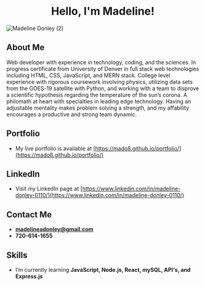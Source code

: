 <h1 align="center">Hello, I'm Madeline!</h1>

![Madeline Donley (2)](https://user-images.githubusercontent.com/88465484/137435745-96ce6aa8-e165-4924-a8ed-529e5634ea59.png)

## About Me

Web developer with experience in technology, coding, and the sciences. In progress certificate from University of Denver in full stack web technologies including HTML, CSS, JavaScript, and MERN stack. College level experience with rigorous coursework involving physics, utilizing data sets from the GOES-19 satellite with Python, and working with a team to disprove a scientific hypothesis regarding the temperature of the sun’s corona. A philomath at heart with specialties in leading edge technology. Having an adjustable mentality makes problem solving a strength, and my affability encourages a productive and strong team dynamic.

## Portfolio

- My live portfolio is available at [https://mado8.github.io/portfolio/](https://mado8.github.io/portfolio/)

## LinkedIn

- Visit my LinkedIn page at [https://www.linkedin.com/in/madeline-donley-0110/](https://www.linkedin.com/in/madeline-donley-0110/)
## Contact Me

- **madelineadonley@gmail.com**
- **720-614-1655**

## Skills

- I’m currently learning **JavaScript, Node.js, React, mySQL, API's, and Express.js**
